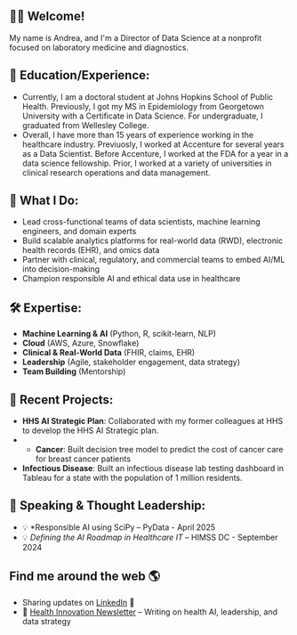 ## 👋🏽 Welcome!

My name is Andrea, and I'm a Director of Data Science at a nonprofit focused on laboratory medicine and diagnostics. 

## 💼 Education/Experience:
- Currently, I am a doctoral student at Johns Hopkins School of Public Health. Previously, I got my MS in Epidemiology from Georgetown University with a Certificate in Data Science. For undergraduate, I graduated from Wellesley College.
- Overall, I have more than 15 years of experience working in the healthcare industry. Previuosly, I worked at Accenture for several years as a Data Scientist. Before Accenture, I worked at the FDA for a year in a data science fellowship. Prior, I worked at a variety of universities in clinical research operations and data management. 

## 🧬 What I Do:
- Lead cross-functional teams of data scientists, machine learning engineers, and domain experts
- Build scalable analytics platforms for real-world data (RWD), electronic health records (EHR), and omics data
- Partner with clinical, regulatory, and commercial teams to embed AI/ML into decision-making
- Champion responsible AI and ethical data use in healthcare

## 🛠️ Expertise:
- **Machine Learning & AI** (Python, R, scikit-learn, NLP)
- **Cloud** (AWS, Azure, Snowflake)
- **Clinical & Real-World Data** (FHIR, claims, EHR)
- **Leadership** (Agile, stakeholder engagement, data strategy)
- **Team Building** (Mentorship)

## 🔬 Recent Projects:
- **HHS AI Strategic Plan**: Collaborated with my former colleagues at HHS to develop the HHS AI Strategic plan.
- - **Cancer**: Built decision tree model to predict the cost of cancer care for breast cancer patients 
- **Infectious Disease**: Built an infectious disease lab testing dashboard in Tableau for a state with the population of 1 million residents.


## 🎤 Speaking & Thought Leadership:
- 💡 *Responsible AI using SciPy – PyData - April 2025
- 💡 *Defining the AI Roadmap in Healthcare IT* – HIMSS DC - September 2024


## Find me around the web 🌎
- Sharing updates on <a href="https://www.linkedin.com/in/andreahobby/">LinkedIn</a> 💼
- 📝 [Health Innovation Newsletter]([https://your-newsletter-link.com](https://healthinnovation.substack.com/)) – Writing on health AI, leadership, and data strategy




